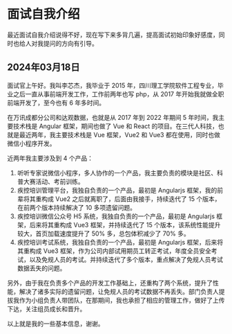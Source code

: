 # 面试自我介绍

最近面试自我介绍说得不好，现在写下来多背几遍，提高面试初始印象好感度，同时也给人对我提问的方向有引导。

## 2024年03月18日

面试官上午好。我叫李芯杰，我毕业于 2015 年，四川理工学院软件工程专业，毕业之后一直从事前端开发工作，工作前两年也写 php，从 2017 年开始我就做全职前端开发了，至今也有 6 年多时间。

在万讯成都分公司和达观数据，也就是从 2017 年到 2022 年期间 5 年时间，我主要技术栈是 Angular 框架，期间也做了 Vue 和 React 的项目。在三代人科技，也就是最近两年，我主要技术栈是 Vue 框架，Vue2 和 Vue3 都在使用，同时也做微信小程序开发。

近两年我主要涉及到 4 个产品：

1. 听听专家说微信小程序，多人协作的一个产品，我主要负责的模块是社区、科普大赛活动、考前训练。
2. 疾控培训管理平台，我独自负责的一个产品，最初是 Angularjs 框架，我的前辈将其重构成 Vue2 之后就离职了，后面由我接手，持续迭代了 15 个版本，在前两个版本持续解决了 10 多项遗留问题。
3. 疾控培训微信公众号 H5 系统，我独自负责的一个产品，最初是 Angularjs 框架，后来将其重构成 Vue3 框架，并持续迭代了 15 个版本，该系统性能提升较大，首页加载速度提升了 50% 多，总包体积减少了 70% 多。
4. 疾控培训考试系统，我独自负责的一个产品，最初是 Angularjs 框架，后来将其重构成 Vue3 框架，作为公司内部试用期员工转正考试，年度全员安全考试，以及免规人员的考试。并持续迭代了多个版本，重点解决了免规人员考试数据丢失的问题。

另外，由于我在负责多个产品的开发工作基础上，还重构了两个系统，提升了性能，解决了诸多实际的遗留问题，让免规人员的考试数据不再丢失。部门负责人提拔我作为小组负责人带团队，在那期间，我也承担了相应的管理工作，做好了上传下达，关注组员成长和晋升。

以上就是我的一些基本信息，谢谢。
